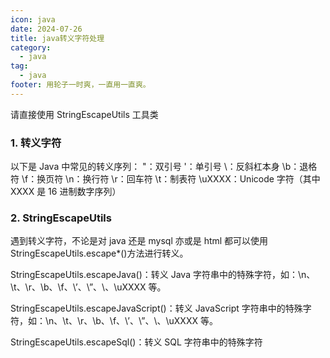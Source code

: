 ```yaml
---
icon: java
date: 2024-07-26
title: java转义字符处理
category:
  - java
tag:
  - java
footer: 用轮子一时爽，一直用一直爽。
---
```


请直接使用 StringEscapeUtils 工具类

### 1. 转义字符

以下是 Java 中常见的转义序列：
\"：双引号
\'：单引号
\\：反斜杠本身
\b：退格符
\f：换页符
\n：换行符
\r：回车符
\t：制表符
\uXXXX：Unicode 字符（其中 XXXX 是 16 进制数字序列）

### 2. StringEscapeUtils

遇到转义字符，不论是对 java 还是 mysql 亦或是 html 都可以使用 StringEscapeUtils.escape\*()方法进行转义。

StringEscapeUtils.escapeJava()：转义 Java 字符串中的特殊字符，如：\n、\t、\r、\b、\f、\’、\”、\\、\uXXXX 等。

StringEscapeUtils.escapeJavaScript()：转义 JavaScript 字符串中的特殊字符，如：\n、\t、\r、\b、\f、\’、\”、\\、\uXXXX 等。

StringEscapeUtils.escapeSql()：转义 SQL 字符串中的特殊字符
